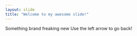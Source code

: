 ```yaml
---
layout: slide
title: "Welcome to my awesome slide!"
---
```

Something brand freaking new
Use the left arrow to go back!
